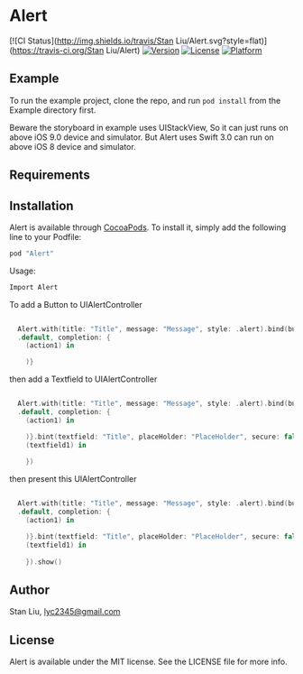 # Alert


[![CI Status](http://img.shields.io/travis/Stan Liu/Alert.svg?style=flat)](https://travis-ci.org/Stan Liu/Alert)
[![Version](https://img.shields.io/cocoapods/v/Alert.svg?style=flat)](http://cocoapods.org/pods/Alert)
[![License](https://img.shields.io/cocoapods/l/Alert.svg?style=flat)](http://cocoapods.org/pods/Alert)
[![Platform](https://img.shields.io/cocoapods/p/Alert.svg?style=flat)](http://cocoapods.org/pods/Alert)

## Example

To run the example project, clone the repo, and run `pod install` from the Example directory first.

Beware the storyboard in example uses UIStackView, So it can just runs on above iOS 9.0 device and simulator.
But Alert uses Swift 3.0 can run on above iOS 8 device and simulator.

## Requirements

## Installation

Alert is available through [CocoaPods](http://cocoapods.org). To install
it, simply add the following line to your Podfile:

```ruby
pod "Alert"
```

Usage:
```Swift
Import Alert
```
To add a Button to UIAlertController
```Swift

  Alert.with(title: "Title", message: "Message", style: .alert).bind(button: "Button", style:
  .default, completion: {
    (action1) in  

    )}
```

then add a Textfield to UIAlertController
```Swift

  Alert.with(title: "Title", message: "Message", style: .alert).bind(button: "Button", style:
  .default, completion: {
    (action1) in  

    )}.bint(textfield: "Title", placeHolder: "PlaceHolder", secure: false, returnHandler: {
    (textfield1) in
    
    })
```
then present this UIAlertController 
```Swift

  Alert.with(title: "Title", message: "Message", style: .alert).bind(button: "Button", style:
  .default, completion: {
    (action1) in  

    )}.bint(textfield: "Title", placeHolder: "PlaceHolder", secure: false, returnHandler: {
    (textfield1) in
    
    }).show()
```


## Author

Stan Liu, lyc2345@gmail.com

## License

Alert is available under the MIT license. See the LICENSE file for more info.

